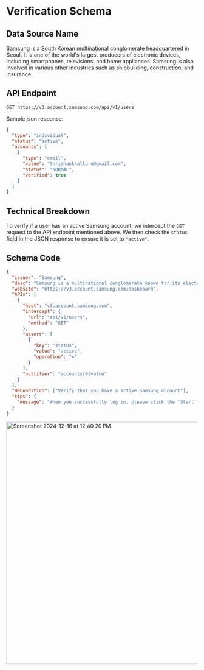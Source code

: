 # Verification Schema

## Data Source Name

Samsung is a South Korean multinational conglomerate headquartered in Seoul. It is one of the world's largest producers of electronic devices, including smartphones, televisions, and home appliances. Samsung is also involved in various other industries such as shipbuilding, construction, and insurance.

## API Endpoint

`GET https://v3.account.samsung.com/api/v1/users`

Sample json response:

```json
{
  "type": "individual",
  "status": "active",
  "accounts": [
    {
      "type": "email",
      "value": "thrishankkalluru@gmail.com",
      "status": "NORMAL",
      "verified": true
    }
  ]
}
```

## Technical Breakdown

To verify if a user has an active Samsung account, we intercept the `GET` request to the API endpoint mentioned above. We then check the `status` field in the JSON response to ensure it is set to `"active"`.

## Schema Code

```json
{
  "issuer": "Samsung",
  "desc": "Samsung is a multinational conglomerate known for its electronics, appliances, and technology products",
  "website": "https://v3.account.samsung.com/dashboard",
  "APIs": [
    {
      "host": "v3.account.samsung.com",
      "intercept": {
        "url": "api/v1/users",
        "method": "GET"
      },
      "assert": [
        {
          "key": "status",
          "value": "active",
          "operation": "="
        }
      ],
      "nullifier": "accounts|0|value"
    }
  ],
  "HRCondition": ["Verify that you have a active samsung account"],
  "tips": {
    "message": "When you successfully log in, please click the 'Start' button to initiate the verification process."
  }
}
```

<img width="636" alt="Screenshot 2024-12-16 at 12 40 20 PM" src="https://github.com/user-attachments/assets/26fcba1d-2108-4c18-a842-6cadaad9bc05" />
